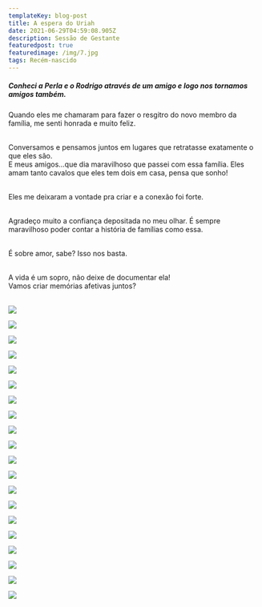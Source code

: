 ```yaml
---
templateKey: blog-post
title: A espera do Uriah
date: 2021-06-29T04:59:08.905Z
description: Sessão de Gestante
featuredpost: true
featuredimage: /img/7.jpg
tags: Recém-nascido
---
```

##### Conheci a Perla e o Rodrigo através de um amigo e logo nos tornamos amigos também. 

Quando eles me chamaram para fazer o resgitro do novo membro da família, me senti honrada e muito feliz. <br><br>

Conversamos e pensamos juntos em lugares que retratasse exatamente o que eles são. <br>
E meus amigos...que dia maravilhoso que passei com essa família. Eles amam tanto cavalos que eles tem dois em casa, pensa que sonho! <br><br>


Eles me deixaram a vontade pra criar e a conexão foi forte.<br><br>


Agradeço muito a confiança depositada no meu olhar. É sempre maravilhoso poder contar a história de famílias como essa.<br><br>


É sobre amor, sabe? Isso nos basta.<br><br>

A vida é um sopro, não deixe de documentar ela! <br>
Vamos criar memórias afetivas juntos?<br><br>

![](/img/1.jpg)

![](/img/3-2-.jpg)

![](/img/3.jpg)

![](/img/4.jpg)

![](/img/5.jpg)

![](/img/6.jpg)

![](/img/7.jpg)

![](/img/8-2-.jpg)

![](/img/8.jpg)

![](/img/9-2-.jpg)

![](/img/9.jpg)

![](/img/10.jpg)

![](/img/11.jpg)

![](/img/12.jpg)

![](/img/13.jpg)

![](/img/14.jpg)

![](/img/15.jpg)

![](/img/16-2-.jpg)

![](/img/16.jpg)

![](/img/17.jpg)